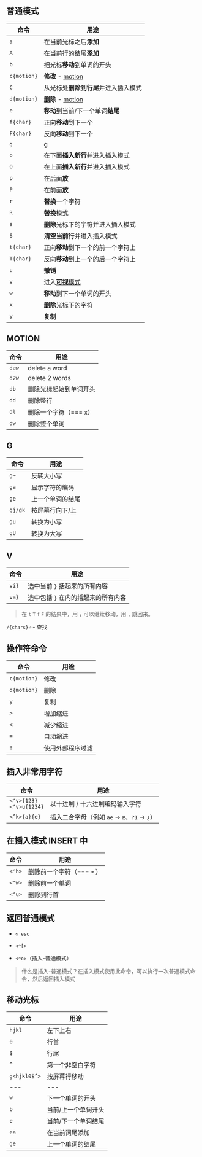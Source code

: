 ## 普通模式

| 命令        | 用途                                 |
| ----------- | ------------------------------------ |
| `a`         | 在当前光标之后**添加**               |
| `A`         | 在当前行的结尾**添加**               |
| `b`         | 把光标**移动**到单词的开头           |
| `c{motion}` | **修改** - [motion](#MOTION)         |
| `C`         | 从光标处**删除到行尾**并进入插入模式 |
| `d{motion}` | **删除** - [motion](#MOTION)         |
| `e`         | **移动**到当前/下一个单词**结尾**    |
| `f{char}`   | 正向**移动**到下一个                 |
| `F{char}`   | 反向**移动**到下一个                 |
| `g`         | [g](#G)                              |
| `o`         | 在下面**插入新行**并进入插入模式     |
| `O`         | 在上面**插入新行**并进入插入模式     |
| `p`         | 在后面**放**                         |
| `P`         | 在前面**放**                         |
| `r`         | **替换**一个字符                     |
| `R`         | **替换**模式                         |
| `s`         | **删除**光标下的字符并进入插入模式   |
| `S`         | **清空当前行**并进入插入模式         |
| `t{char}`   | 正向**移动**到下一个的前一个字符上   |
| `T{char}`   | 反向**移动**到上一个的后一个字符上   |
| `u`         | **撤销**                             |
| `v`         | 进入[**可视**模式](#V)               |
| `w`         | **移动**到下一个单词的开头           |
| `x`         | **删除**光标下的字符                 |
| `y`         | **复制**                             |

## MOTION

| 命令  | 用途                    |
| ----- | ----------------------- |
| `daw` | delete a word           |
| `d2w` | delete 2 words          |
| `db`  | 删除光标起始到单词开头  |
| `dd`  | 删除整行                |
| `dl`  | 删除一个字符（=== `x`） |
| `dw`  | 删除整个单词            |

## G

| 命令    | 用途             |
| ------- | ---------------- |
| `g~`    | 反转大小写       |
| `ga`    | 显示字符的编码   |
| `ge`    | 上一个单词的结尾 |
| `gj/gk` | 按屏幕行向下/上  |
| `gu`    | 转换为小写       |
| `gU`    | 转换为大写       |

## V

| 命令  | 用途                                |
| ----- | ----------------------------------- |
| `vi}` | 选中当前 `}` 括起来的所有内容       |
| `va}` | 选中包括 `}` 在内的括起来的所有内容 |

> 在 `t` `T` `f` `F` 的结果中，用 `;` 可以继续移动，用 `,` 跳回来。

`/{chars}⏎` - 查找

## 操作符命令

| 命令        | 用途             |
| ----------- | ---------------- |
| `c{motion}` | 修改             |
| `d{motion}` | 删除             |
| `y`         | 复制             |
| `>`         | 增加缩进         |
| `<`         | 减少缩进         |
| `=`         | 自动缩进         |
| `!`         | 使用外部程序过滤 |

## 插入非常用字符

| 命令                           | 用途                                          |
| ------------------------------ | --------------------------------------------- |
| `<⌃v>{123}`<br />`<⌃v>u{1234}` | 以十进制 / 十六进制编码输入字符               |
| `<^k>{a}{e}`                   | 插入二合字母（例如 `ae` -> `æ`、`?I` -> `¿`） |

## 在插入模式 INSERT 中

| 命令   | 用途                       |
| ------ | -------------------------- |
| `<⌃h>` | 删除前一个字符（=== `⌫` ） |
| `<⌃w>` | 删除前一个单词             |
| `<⌃u>` | 删除到行首                 |

## 返回普通模式

- `⎋ esc`

- `<⌃[>`

- `<⌃o>`（插入-普通模式）

> 什么是插入-普通模式？在插入模式使用此命令，可以执行一次普通模式命令，然后返回插入模式

## 移动光标

| 命令         | 用途                |
| ------------ | ------------------- |
| `hjkl`       | 左下上右            |
| `0`          | 行首                |
| `$`          | 行尾                |
| `^`          | 第一个非空白字符    |
| `g<hjkl0$^>` | 按屏幕行移动        |
| ---          | ---                 |
| `w`          | 下一个单词的开头    |
| `b`          | 当前/上一个单词开头 |
| `e`          | 当前/下一个单词结尾 |
| `ea`         | 在当前词尾添加      |
| `ge`         | 上一个单词的结尾    |
